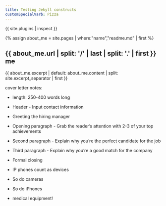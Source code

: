 ```yaml
---
title: Testing Jekyll constructs
customSpecialVarb: Pizza
---
```


{{ site.plugins | inspect }}

{% assign about_me = site.pages | where:"name","readme.md" | first %}
## {{ about_me.url | split: '/' | last | split: '.' | first }} me
{{ about_me.excerpt | default: about_me.content | split: site.excerpt_separator | first }}

cover letter notes: 
 - length: 250-400 words long
 - Header - Input contact information
 - Greeting the hiring manager
 - Opening paragraph - Grab the reader’s attention with 2-3 of your top achievements
 - Second paragraph - Explain why you’re the perfect candidate for the job
 - Third paragraph - Explain why you’re a good match for the company
 - Formal closing


- IP phones count as devices
- So do cameras
- So do iPhones
- medical equipment!

